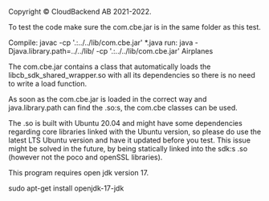 Copyright © CloudBackend AB 2021-2022.

To test the code make sure the com.cbe.jar is in the same folder as this test.

Compile: javac -cp '.:../../lib/com.cbe.jar' *.java
run: java -Djava.library.path=../../lib/ -cp '.:../../lib/com.cbe.jar' Airplanes 

The com.cbe.jar contains a class that automatically loads the libcb_sdk_shared_wrapper.so
with all its dependencies so there is no need to write a load function.

As soon as the com.cbe.jar is loaded in the correct way
and java.library.path can find the .so:s,
the com.cbe classes can be used.

The .so is built with Ubuntu 20.04 and might have some dependencies regarding core libraries
linked with the Ubuntu version, so please do use the latest LTS Ubuntu version and have it updated before you test.
This issue might be solved in the future, by being statically linked into the sdk:s .so
(however not the poco and openSSL libraries).

This program requires open jdk version 17.

sudo apt-get install openjdk-17-jdk
